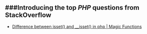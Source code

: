 ###Introducing the top *PHP* questions from StackOverflow
--------------------------------------------------------------

- [Difference between isset() and __isset() in php | Magic Functions](http://stackoverflow.com/q/21227585/1310070)
